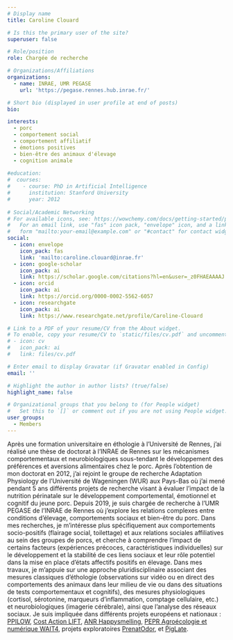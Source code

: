 ```yaml
---
# Display name
title: Caroline Clouard

# Is this the primary user of the site?
superuser: false

# Role/position
role: Chargée de recherche

# Organizations/Affiliations
organizations:
  - name: INRAE, UMR PEGASE
    url: 'https://pegase.rennes.hub.inrae.fr/'

# Short bio (displayed in user profile at end of posts)
bio: 

interests:
  - porc
  - comportement social
  - comportement affiliatif
  - émotions positives
  - bien-être des animaux d'élevage
  - cognition animale
  
#education:
#  courses:
#    - course: PhD in Artificial Intelligence
#      institution: Stanford University
#      year: 2012
 
# Social/Academic Networking
# For available icons, see: https://wowchemy.com/docs/getting-started/page-builder/#icons
#   For an email link, use "fas" icon pack, "envelope" icon, and a link in the
#   form "mailto:your-email@example.com" or "#contact" for contact widget.
social:
  - icon: envelope
    icon_pack: fas
    link: 'mailto:caroline.clouard@inrae.fr'
  - icon: google-scholar
    icon_pack: ai
    link: https://scholar.google.com/citations?hl=en&user=_z0FHAEAAAAJ
  - icon: orcid
    icon_pack: ai
    link: https://orcid.org/0000-0002-5562-6057
  - icon: researchgate
    icon_pack: ai
    link: https://www.researchgate.net/profile/Caroline-Clouard

# Link to a PDF of your resume/CV from the About widget.
# To enable, copy your resume/CV to `static/files/cv.pdf` and uncomment the lines below.
# - icon: cv
#   icon_pack: ai
#   link: files/cv.pdf

# Enter email to display Gravatar (if Gravatar enabled in Config)
email: ''

# Highlight the author in author lists? (true/false)
highlight_name: false

# Organizational groups that you belong to (for People widget)
#   Set this to `[]` or comment out if you are not using People widget.
user_groups:
  - Members
---
```

  
Après une formation universitaire en éthologie à l’Université de Rennes, j’ai réalisé une thèse de doctorat à l’INRAE de Rennes sur les mécanismes comportementaux et neurobiologiques sous-tendant le développement des préférences et aversions alimentaires chez le porc. Après l’obtention de mon doctorat en 2012, j’ai rejoint le groupe de recherche Adaptation Physiology de l’Université de Wageningen (WUR) aux Pays-Bas où j’ai mené pendant 5 ans différents projets de recherche visant à évaluer l’impact de la nutrition périnatale sur le développement comportemental, émotionnel et cognitif du jeune porc. Depuis 2019, je suis chargée de recherche à l’UMR PEGASE de l’INRAE de Rennes où j’explore les relations complexes entre conditions d’élevage, comportements sociaux et bien-être du porc. Dans mes recherches, je m’intéresse plus spécifiquement aux comportements socio-positifs (flairage social, toilettage) et aux relations sociales affiliatives au sein des groupes de porcs, et cherche à comprendre l’impact de certains facteurs (expériences précoces, caractéristiques individuelles) sur le développement et la stabilité de ces liens sociaux et leur rôle potentiel dans la mise en place d’états affectifs positifs en élevage. Dans mes travaux, je m’appuie sur une approche pluridisciplinaire associant des mesures classiques d’éthologie (observations sur vidéo ou en direct des comportements des animaux dans leur milieu de vie ou dans des situations de tests comportementaux et cognitifs), des mesures physiologiques (cortisol, sérotonine, marqueurs d’inflammation, comptage cellulaire, etc.) et neurobiologiques (imagerie cérébrale), ainsi que l’analyse des réseaux sociaux. Je suis impliquée dans différents projets européens et nationaux : [PPILOW](https://www.ppilow.eu/), [Cost Action LIFT](https://liftanimalwelfare.eu/), [ANR Happysmelling](https://anr.fr/Projet-ANR-22-CE20-0036), [PEPR Agroécologie et numérique WAIT4](https://pegase.rennes.hub.inrae.fr/actualites/projet-wait4), projets exploratoires [PrenatOdor](https://sanba.hub.inrae.fr/rubriques-verticales2/nos-actions/projets-exploratoires/prenatodor-projet-exploratoire-2022-2023), et [PigLate](https://sanba.hub.inrae.fr/rubriques-verticales2/nos-actions/projets-exploratoires/piglate-projet-exploratoire-2022-2023).